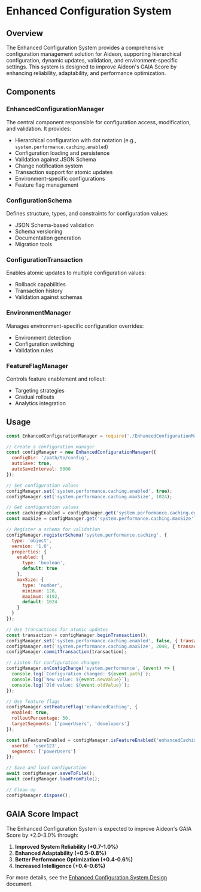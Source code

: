 # Enhanced Configuration System

## Overview

The Enhanced Configuration System provides a comprehensive configuration management solution for Aideon, supporting hierarchical configuration, dynamic updates, validation, and environment-specific settings. This system is designed to improve Aideon's GAIA Score by enhancing reliability, adaptability, and performance optimization.

## Components

### EnhancedConfigurationManager

The central component responsible for configuration access, modification, and validation. It provides:

- Hierarchical configuration with dot notation (e.g., `system.performance.caching.enabled`)
- Configuration loading and persistence
- Validation against JSON Schema
- Change notification system
- Transaction support for atomic updates
- Environment-specific configurations
- Feature flag management

### ConfigurationSchema

Defines structure, types, and constraints for configuration values:

- JSON Schema-based validation
- Schema versioning
- Documentation generation
- Migration tools

### ConfigurationTransaction

Enables atomic updates to multiple configuration values:

- Rollback capabilities
- Transaction history
- Validation against schemas

### EnvironmentManager

Manages environment-specific configuration overrides:

- Environment detection
- Configuration switching
- Validation rules

### FeatureFlagManager

Controls feature enablement and rollout:

- Targeting strategies
- Gradual rollouts
- Analytics integration

## Usage

```javascript
const EnhancedConfigurationManager = require('./EnhancedConfigurationManager');

// Create a configuration manager
const configManager = new EnhancedConfigurationManager({
  configDir: '/path/to/config',
  autoSave: true,
  autoSaveInterval: 5000
});

// Set configuration values
configManager.set('system.performance.caching.enabled', true);
configManager.set('system.performance.caching.maxSize', 1024);

// Get configuration values
const cachingEnabled = configManager.get('system.performance.caching.enabled');
const maxSize = configManager.get('system.performance.caching.maxSize');

// Register a schema for validation
configManager.registerSchema('system.performance.caching', {
  type: 'object',
  version: '1.0',
  properties: {
    enabled: {
      type: 'boolean',
      default: true
    },
    maxSize: {
      type: 'number',
      minimum: 128,
      maximum: 8192,
      default: 1024
    }
  }
});

// Use transactions for atomic updates
const transaction = configManager.beginTransaction();
configManager.set('system.performance.caching.enabled', false, { transaction: transaction.id });
configManager.set('system.performance.caching.maxSize', 2048, { transaction: transaction.id });
configManager.commitTransaction(transaction);

// Listen for configuration changes
configManager.onConfigChange('system.performance', (event) => {
  console.log(`Configuration changed: ${event.path}`);
  console.log(`New value: ${event.newValue}`);
  console.log(`Old value: ${event.oldValue}`);
});

// Use feature flags
configManager.setFeatureFlag('enhancedCaching', {
  enabled: true,
  rolloutPercentage: 50,
  targetSegments: ['powerUsers', 'developers']
});

const isFeatureEnabled = configManager.isFeatureEnabled('enhancedCaching', {
  userId: 'user123',
  segments: ['powerUsers']
});

// Save and load configuration
await configManager.saveToFile();
await configManager.loadFromFile();

// Clean up
configManager.dispose();
```

## GAIA Score Impact

The Enhanced Configuration System is expected to improve Aideon's GAIA Score by +2.0-3.0% through:

1. **Improved System Reliability (+0.7-1.0%)**
2. **Enhanced Adaptability (+0.5-0.8%)**
3. **Better Performance Optimization (+0.4-0.6%)**
4. **Increased Intelligence (+0.4-0.6%)**

For more details, see the [Enhanced Configuration System Design](../../docs/enhanced_configuration_system_design.md) document.
